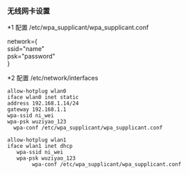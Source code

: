 ### 无线网卡设置
*1 配置 /etc/wpa_supplicant/wpa_supplicant.conf

network={ \
  ssid="name" \
  psk="password" \
}

*2 配置 /etc/network/interfaces
```shell
allow-hotplug wlan0
iface wlan0 inet static
address 192.168.1.14/24
gateway 192.168.1.1
wpa-ssid ni_wei
wpa-psk wuziyao_123
  wpa-conf /etc/wpa_supplicant/wpa_supplicant.conf

allow-hotplug wlan1
iface wlan1 inet dhcp
   wpa-ssid ni_wei
   wpa-psk wuziyao_123
        wpa-conf /etc/wpa_supplicant/wpa_supplicant.conf
```